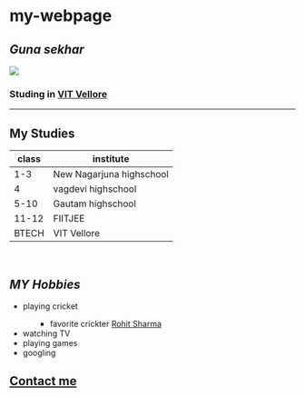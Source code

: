 # my-webpage

<html lang="en" dir="ltr">

<head>
  <meta charset="utf-8">
  <title>my site 1</title>
</head>

<body>
  <h2><strong><i>Guna sekhar</i></strong></h2>
  <img src="image.jpg">
  <br>
  <h3>Studing in <a href="https://vit.ac.in/">VIT Vellore</a></h3>
  <hr size='6'>
  <h2>My Studies</h2>
  <table>
    <thead>
      <th>class</th>
      <th>institute</th>
    </thead>
    <tbody>
      <tr>
        <td>1-3</td>
        <td> New Nagarjuna highschool</td>
      </tr>
      <tr>
        <td>4</td>
        <td> vagdevi highschool</td>
      </tr>
      <tr>
        <td>5-10</td>
        <td> Gautam highschool</td>
      </tr>
      <tr>
        <td>11-12</td>
        <td> FIITJEE</td>
      </tr>
      <tr>
        <td>BTECH</td>
        <td> VIT Vellore</td>
      </tr>
    </tbody>
  </table>
  <br>
<h2><i>MY Hobbies</i></h2>
<ul>
  <li>playing cricket <ul>
    <ul>
      <li>favorite crickter <a href="rohit sharma2.jpg">Rohit Sharma</a></li>
    </ul>
  </ul></li>
  <li>watching TV</li>
  <li>playing games</li>
  <li>googling </li>

</ul>
<a href="#"><h2>Contact me</h2></a>

</body>

</html>

